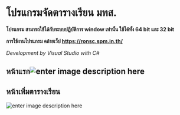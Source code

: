 # โปรแกรมจัดตารางเรียน มทส.
**โปรแกรม สามารถใช้ได้กับระบบปฏิบัติการ window เท่านั้น ใช้ได้ทั้ง 64 bit และ 32 bit**

**การใช้งานโปรแกรม คล้ายเว็ป https://ronsc.spm.in.th/**

*Development by Visual Studio with C#*

## หน้าแรก![enter image description here](https://lh3.googleusercontent.com/vDa4iC2f7dH-i-BiTunuiEjKAYJ-Az24zYnOlBkHlmZNiyCRNAz5VwnPY1VYiguh93CM_OxiuZhgCA6qg4JKmqIgn6MsrQ-OmZj-tvYhXKTZdeKYErGgq-89Fwhy_o3W9wjRYJql5iFaiIAo51ZIMGtR9jDBA6wlzAwm2CJIQ20PU7JP76pw-gJfjgm3dws0AFdJqL8UA_UImcvtftb15ps2ukk8NDskdCuoRayKER28iya2daK1bd7DV2QBqhzAKkxuYtAWAHn7NQpOb3uccHYjgMP0lzdkJ32OFLigZPxvk85R_uxEcMIf1Nh8G8_pKLZC_96bm9G1wtZaihpjrYA9HPdlaqF0L0P38oGMXfeZXJ2HaDbPEaVPG3wFu_bSGkhJ417YHxqnkrIVYC-KfcAyMRY9_R9FLh6OFZpgo9aoM7aNyHJJx09xcpLLuemrZzF0H-bHiELJxgU_iqR36dzuNnyxrZ_0bkDYHajNvbgvp0FqDCG-8Fvbf-tgCBFKaFtiBdNgJMMOIXWyNhgjRf9tGiMLrQXt4ExzSiFKxxtLcPwdo81iI8y19ZvkB93vgy1kQYJlkAptl8WCRAKVa8Y55JP_XafK445A1nDPA320Ez5KhBbjkgLEjh5VSbbY0eQdi5KB79tqvfAEA23WQJCAOii-Z_x5Qa9CBbZ6azJxOENJY6zTfAgD=w2880-h1326-no)
## หน้าเพิ่มตารางเรียน
![enter image description here](https://lh3.googleusercontent.com/DKlJ80jcvWLmbaoEfQza7eDnDtFYUihV7WlmRdjts5u-GFixJGUew7pXE3LrSYYNSuMpzlFBukMnYOgiBD8STNKX-llcfttlG-pfbLkqZL1yGfhxWc6lrC3Oy-c_2H0IUKujvDtjEHrIGVU0aoi4Xr3nd8i7c4HkTpmNrV11h1gQX0U6hklX6HQt0g2wA0PFCVqGUxD1EZulXkMV6AqYl1JOyav1kCMBM1sNk0wvMqT2SZ6e1lKambV7k3ntiOuNIHytGWo_ouP-COU1iAuLdDQ3x4guTyXJat8SQI1pS0-4UwTmuRm45zIVnoVnWCDVyPnWb7QYXK0t0iDniuQedtNvAsfTVvgnH_FBdfro3IBucFv1U8eLf2vnxJuYyqZ5fbj7J0E-_OHHsHNeYEjq1nTujIIir3o4jstalcLlun4NA5DEsJv9euMmTRZyhzO67qyq93JCttjM0S-uznhVn-sdai_t7GlZ-VnOId3UK9tg5L2k0jWuvT-niZKGV9PREXOLABXSY2idaSLqWm8H6U6xGE_PlT5tok8WJOh3n8-DjNHWQW_ROAc5NZmWazUAEmUHGcE4mNc6HPaAaPRHm3rnqL1U-6KMI4H7w31wPRuPrUO6WZxe4AiS_g9w40QEIo2P_-eUJYaureDEOYKgGnl132ZluY4oiGI4BTCx2R1PuVGFy-DZSUHr=w2557-h1367-no)
